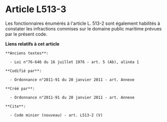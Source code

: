 # Article L513-3

Les fonctionnaires énumérés à l'article L. 513-2 sont également habilités à constater les infractions commises sur le domaine
public maritime prévues par le présent code.

**Liens relatifs à cet article**

	**Anciens textes**:

	  - Loi n°76-646 du 16 juillet 1976 - art. 5 (Ab), alinéa 1

	**Codifié par**:

	  - Ordonnance n°2011-91 du 20 janvier 2011 - art. Annexe

	**Créé par**:

	  - Ordonnance n°2011-91 du 20 janvier 2011 - art. Annexe

	**Cite**:

	  - Code minier (nouveau) - art. L513-2 (V)
